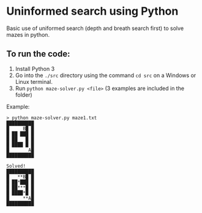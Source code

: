 # Uninformed search using Python
Basic use of uniformed search (depth and breath search first) to solve mazes in python.

## To run the code:
1) Install Python 3
2) Go into the `./src` directory using the command `cd src` on a Windows or Linux terminal.
3) Run `python maze-solver.py <file>` (3 examples are included in the folder)

Example:
```
> python maze-solver.py maze1.txt
██████████
█     B█ █
█ ██ ███ █
█ ██   █ █
█ ████ █ █
█       A█
██████████

Solved!
██████████
█   **B█ █
█ ██*███ █
█ ██***█ █
█ ████*█ █
█     **A█
██████████
```
